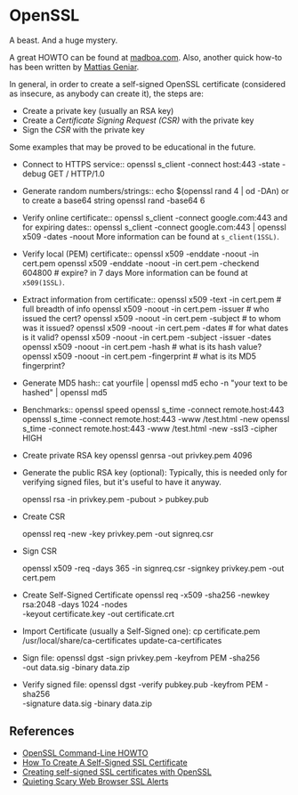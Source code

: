 OpenSSL
=======

A beast.  And a huge mystery.

A great HOWTO can be found at [madboa.com][madboa].
Also, another quick how-to has been written by [Mattias Geniar][ma.ttias].

In general, in order to create a self-signed OpenSSL certificate (considered as
insecure, as anybody can create it), the steps are:

 - Create a private key (usually an RSA key)
 - Create a _Certificate Signing Request (CSR)_ with the private key
 - Sign the _CSR_ with the private key

Some examples that may be proved to be educational in the future.

- Connect to HTTPS service::
    openssl s_client -connect host:443 -state -debug
    GET / HTTP/1.0

- Generate random numbers/strings::
    echo $(openssl rand 4 | od -DAn)
  or to create a base64 string
    openssl rand -base64 6

- Verify online certificate::
    openssl s_client -connect google.com:443
  and for expiring dates::
    openssl s_client -connect google.com:443 | openssl x509 -dates -noout
  More information can be found at `s_client(1SSL)`.

- Verify local (PEM) certificate::
    openssl x509 -enddate -noout -in cert.pem
    openssl x509 -enddate -noout -in cert.pem -checkend 604800    # expire? in 7 days
  More information can be found at `x509(1SSL)`.

- Extract information from certificate::
    openssl x509 -text -in cert.pem		# full breadth of info
    openssl x509 -noout -in cert.pem -issuer	# who issued the cert?
    openssl x509 -noout -in cert.pem -subject	# to whom was it issued?
    openssl x509 -noout -in cert.pem -dates	# for what dates is it valid?
    openssl x509 -noout -in cert.pem -subject -issuer -dates
    openssl x509 -noout -in cert.pem -hash	# what is its hash value?
    openssl x509 -noout -in cert.pem -fingerprint # what is its MD5 fingerprint?

- Generate MD5 hash::
    cat yourfile | openssl md5
    echo -n "your text to be hashed" | openssl md5

- Benchmarks::
    openssl speed
    openssl s_time -connect remote.host:443
    openssl s_time -connect remote.host:443 -www /test.html -new
    openssl s_time -connect remote.host:443 -www /test.html -new -ssl3 -cipher HIGH

- Create private RSA key
    openssl genrsa -out privkey.pem 4096

- Generate the public RSA key (optional):
Typically, this is needed only for verifying signed files, but it's useful
to have it anyway.

    openssl rsa -in privkey.pem -pubout > pubkey.pub

- Create CSR

    openssl req -new -key privkey.pem -out signreq.csr

- Sign CSR

    openssl x509 -req -days 365 -in signreq.csr -signkey privkey.pem -out cert.pem

- Create Self-Signed Certificate
    openssl req -x509 -sha256 -newkey rsa:2048 -days 1024 -nodes \
        -keyout certificate.key -out certificate.crt

- Import Certificate (usually a Self-Signed one):
    cp certificate.pem /usr/local/share/ca-certificates
    update-ca-certificates

- Sign file:
    openssl dgst -sign privkey.pem -keyfrom PEM -sha256 \
                 -out data.sig -binary data.zip

- Verify signed file:
    openssl dgst -verify pubkey.pub -keyfrom PEM -sha256 \
                 -signature data.sig -binary data.zip

References
----------

 - [OpenSSL Command-Line HOWTO][madboa]
 - [How To Create A Self-Signed SSL Certificate][ma.ttias]
 - [Creating self-signed SSL certificates with OpenSSL][devdungeon]
 - [Quieting Scary Web Browser SSL Alerts][linuxcom-ssl]


[madboa]:	https://www.madboa.com/geek/openssl/
[ma.ttias]:	https://ma.ttias.be/how-to-create-a-self-signed-ssl-certificate-with-openssl/
[devdungeon]:	https://www.devdungeon.com/content/creating-self-signed-ssl-certificates-openssl
[linuxcom-ssl]:	https://www.linux.com/learn/quieting-scary-web-browser-ssl-alerts
